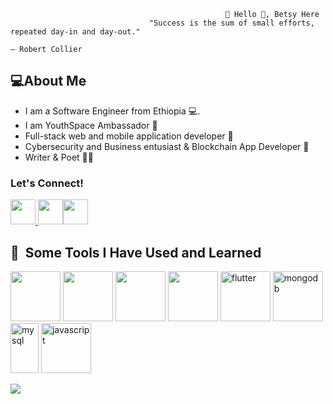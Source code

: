                                                     👩 Hello 👋, Betsy Here
                                   "Success is the sum of small efforts, repeated day-in and day-out."
                                                                                      — Robert Collier
                                                                                      
             
             
             
  <h2> 💻About Me </h2>
     
* I am a Software Engineer from Ethiopia 💻.
* I am YouthSpace Ambassador 🔭
* Full-stack web and mobile application developer 📱
* Cybersecurity and Business entusiast & Blockchain App Developer 🪩
* Writer & Poet ✍🏼

<h3>Let's Connect!</h3>
                                                     
<a href="https://www.instagram.com/sassybgs/"><img height="40" src="https://cdn4.iconfinder.com/data/icons/picons-social/57/38-instagram-2-512.png"/>
</a><a href="https://www.linkedin.com/in/betselot-getnet-2423561aa/"><img height="40" src="https://cdn3.iconfinder.com/data/icons/picons-social/57/11-linkedin-512.png"/></a><a href="[https://www.instagram.com/sassybgs/](https://twitter.com/BetselotGetnet)"><img height="40" src="https://cdn3.iconfinder.com/data/icons/picons-social/57/03-twitter-512.png"/></a>



<h2> 🚀 &nbsp;Some Tools I Have Used and Learned</h2>
<p align="left">
<img src="https://cdn3.iconfinder.com/data/icons/picons-social/57/10-html5-256.png" height="80"/>
<img src="https://cdn1.iconfinder.com/data/icons/bootstrap/16/bootstrap-512.png"/ height="80">
<img src="https://cdn4.iconfinder.com/data/icons/logos-brands-5/24/react-512.png"/ height="80">
<img src="https://cdn3.iconfinder.com/data/icons/teenyicons-outline-vol-2/15/nextjs-512.png" height="80"/>
<img src="https://cdn3.iconfinder.com/data/icons/remixicon-logos/24/flutter-line-512.png" alt="flutter" height="80"/>
<img src="https://cdn3.iconfinder.com/data/icons/teenyicons-outline-vol-2/15/mongodb-512.png" alt="mongodb" height="80"/>
<img src="https://cdn4.iconfinder.com/data/icons/logos-brands-5/24/mysql-512.png" alt="mysql" width="45" height="80"/>
<img src="https://cdn3.iconfinder.com/data/icons/fluent-regular-24px-vol-4/24/ic_fluent_javascript_24_regular-512.png" alt="javascript" height="80"/>


</p>

<img src="https://github-readme-stats.vercel.app/api?username=Betselot-GA&show_icons=true&theme=radical" />
